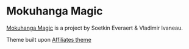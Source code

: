 # Mokuhanga Magic
[Mokuhanga Magic](www.mokuhangamagic.be) is a project by Soetkin Everaert & Vladimir Ivaneau.

Theme built upon [Affiliates theme](https://bootstrapstarter.com/template-affiliates-bootstrap-jekyll/) 

